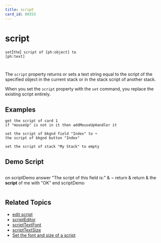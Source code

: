 ```yaml
---
title: script
card_id: 80353
---
```


# script

` set `[`the`]<code> script of [ph:object] to [ph:text]

</code>The `script` property returns or sets a text string equal to the script of the specified object in the current stack or in the stack script of another stack.

When you set the `script` property with the `set` command, you replace the existing script entirely. 


## Examples

```
get the script of card 1
if "mouseUp" is not in it then addMouseUpHandler it

set the script of bkgnd field "Index" to ¬
the script of bkgnd button "Index"

set the script of stack "My Stack" to empty
```

## Demo Script

```
```
on scriptDemo
 answer "The script of this field is:" & ¬
 return & return & the <b>script</b> of me with "OK"
end scriptDemo
```
```

## Related Topics

* [edit script](/HyperTalkReference/commands/edit-script)
* [scriptEditor](/HyperTalkReference/properties/scriptEditor)
* [scriptTextFont](/HyperTalkReference/properties/scriptTextFont)
* [scriptTextSize](/HyperTalkReference/properties/scriptTextSize)
* [Set the font and size of a script](/HyperTalkReference/editingscripts/Set-the-font-and-size-of-a-script)
